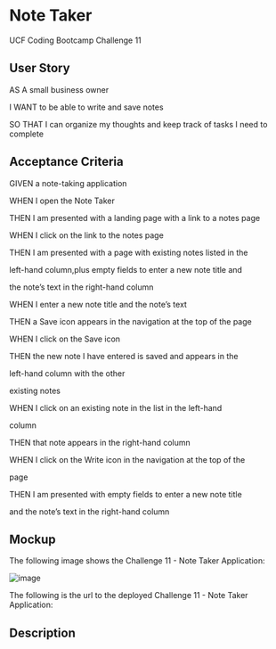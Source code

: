 # Note Taker
UCF Coding Bootcamp Challenge 11


## User Story

AS A small business owner

I WANT to be able to write and save notes

SO THAT I can organize my thoughts and keep track of tasks I need to complete

## Acceptance Criteria

GIVEN a note-taking application

WHEN I open the Note Taker

THEN I am presented with a landing page with a link to a notes page

WHEN I click on the link to the notes page

THEN I am presented with a page with existing notes listed in the

left-hand column,plus empty fields to enter a new note title and

the note’s text in the right-hand column

WHEN I enter a new note title and the note’s text

THEN a Save icon appears in the navigation at the top of the page

WHEN I click on the Save icon

THEN the new note I have entered is saved and appears in the

left-hand column with the other

existing notes

WHEN I click on an existing note in the list in the left-hand

column

THEN that note appears in the right-hand column

WHEN I click on the Write icon in the navigation at the top of the

page

THEN I am presented with empty fields to enter a new note title

and the note’s text in the right-hand column


## Mockup

The following image shows the Challenge 11 - Note Taker Application:



![image](https://user-images.githubusercontent.com/111001779/224157647-ed67e0f8-8bec-40fd-9132-559c1cffb616.png)





The following is the url to the deployed Challenge 11 - Note Taker Application:

## Description

